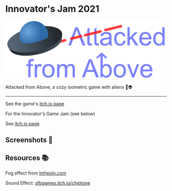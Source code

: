 # Innovator's Jam 2021

![logo](https://raw.githubusercontent.com/Zeyu-Li/innovator-jam-2021/main/Attacked%20from%20Above/Assets/Sprites/banner.png)

Attacked from Above, a cozy isometric game with aliens 👾👽

---

See the game's [itch.io page]()



For the Innovator's Game Jam (see below) 

See [itch.io page](https://itch.io/jam/ij2021)

## Screenshots 🎥





## Resources 📚

Fog effect from [lmhpoly.com](https://www.lmhpoly.com/tutorials/unity-urp-tutorial-orthographic-fog-plane-shader)

Sound Effect: [sfbgames.itch.io/chiptone](https://sfbgames.itch.io/chiptone)